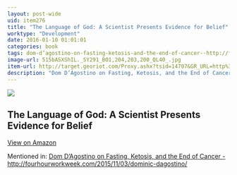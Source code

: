 ```yaml
---
layout: post-wide
uid: item276
title: "The Language of God: A Scientist Presents Evidence for Belief"
worktype: "Development"
date: 2016-01-10 01:01:01
categories: book
tags: dom-d’agostino-on-fasting-ketosis-and-the-end-of-cancer--http://fourhourworkweek.com/2015/11/03/dominic-dagostino/
image-url: 515bASXShIL._SY291_BO1,204,203,200_QL40_.jpg
item-url: http://target.georiot.com/Proxy.ashx?tsid=14707&GR_URL=http%3A%2F%2Fwww.amazon.com%2FLanguage-God-Scientist-Presents-Evidence%2Fdp%2F1416542744
description: "Dom D’Agostino on Fasting, Ketosis, and the End of Cancer - http://fourhourworkweek.com/2015/11/03/dominic-dagostino/"
---
```

<a href="http://target.georiot.com/Proxy.ashx?tsid=14707&GR_URL=http%3A%2F%2Fwww.amazon.com%2FLanguage-God-Scientist-Presents-Evidence%2Fdp%2F1416542744" target="blank"><img src="../../../../img/thumbs/515bASXShIL._SY291_BO1,204,203,200_QL40_.jpg" class="prod-img"></a>
<h2>The Language of God: A Scientist Presents Evidence for Belief</h2>
<p><a class="btn btn-primary" href="http://target.georiot.com/Proxy.ashx?tsid=14707&GR_URL=http%3A%2F%2Fwww.amazon.com%2FLanguage-God-Scientist-Presents-Evidence%2Fdp%2F1416542744" target="blank">View on Amazon</a><p>
<p>Mentioned in: <a href="http://fourhourworkweek.com/2015/11/03/dominic-dagostino/" target="blank">Dom D’Agostino on Fasting, Ketosis, and the End of Cancer - http://fourhourworkweek.com/2015/11/03/dominic-dagostino/</a></p>

